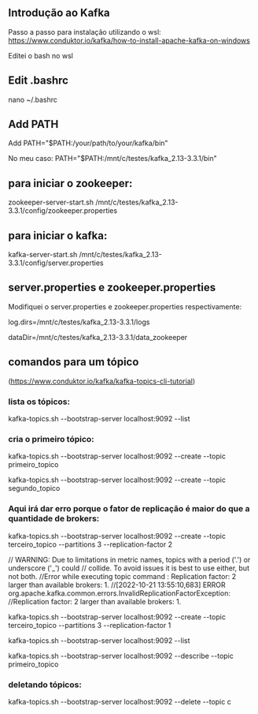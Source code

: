 ## Introdução ao Kafka

Passo a passo para instalação utilizando o wsl:
https://www.conduktor.io/kafka/how-to-install-apache-kafka-on-windows

Editei o bash no wsl

## Edit .bashrc
nano ~/.bashrc

## Add PATH
Add PATH="$PATH:/your/path/to/your/kafka/bin"

No meu caso: PATH="$PATH:/mnt/c/testes/kafka_2.13-3.3.1/bin"

## para iniciar o zookeeper:
zookeeper-server-start.sh /mnt/c/testes/kafka_2.13-3.3.1/config/zookeeper.properties

## para iniciar o kafka:
kafka-server-start.sh /mnt/c/testes/kafka_2.13-3.3.1/config/server.properties

## server.properties e zookeeper.properties
Modifiquei o server.properties e zookeeper.properties respectivamente:

log.dirs=/mnt/c/testes/kafka_2.13-3.3.1/logs

dataDir=/mnt/c/testes/kafka_2.13-3.3.1/data_zookeeper


## comandos para um tópico
(https://www.conduktor.io/kafka/kafka-topics-cli-tutorial)

### lista os tópicos:

kafka-topics.sh --bootstrap-server localhost:9092 --list

### cria o primeiro tópico:

kafka-topics.sh --bootstrap-server localhost:9092 --create --topic primeiro_topico

kafka-topics.sh --bootstrap-server localhost:9092 --create --topic segundo_topico


### Aqui irá dar erro porque o fator de replicação é maior do que a quantidade de brokers:

kafka-topics.sh --bootstrap-server localhost:9092 --create --topic terceiro_topico --partitions 3 --replication-factor 2



// WARNING: Due to limitations in metric names, topics with a period ('.') or underscore ('_') could 
// collide. To avoid issues it is best to use either, but not both.
//Error while executing topic command : Replication factor: 2 larger than available brokers: 1.
//[2022-10-21 13:55:10,683] ERROR org.apache.kafka.common.errors.InvalidReplicationFactorException: 
//Replication factor: 2 larger than available brokers: 1.


kafka-topics.sh --bootstrap-server localhost:9092 --create --topic terceiro_topico --partitions 3 --replication-factor 1


kafka-topics.sh --bootstrap-server localhost:9092 --list

kafka-topics.sh --bootstrap-server localhost:9092 --describe --topic primeiro_topico

### deletando tópicos:

kafka-topics.sh --bootstrap-server localhost:9092 --delete --topic c

